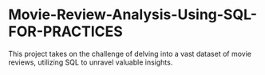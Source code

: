 # Movie-Review-Analysis-Using-SQL-FOR-PRACTICES
This project takes on the challenge of delving into a vast dataset of movie reviews, utilizing SQL to unravel valuable insights.  
